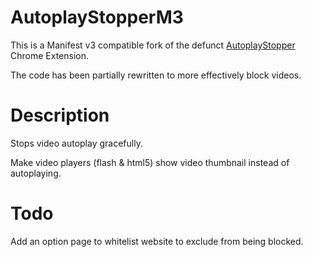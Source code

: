 # AutoplayStopperM3
This is a Manifest v3 compatible fork of the defunct [AutoplayStopper](https://chromewebstore.google.com/detail/AutoplayStopper/ejddcgojdblidajhngkogefpkknnebdh) Chrome Extension.

The code has been partially rewritten to more effectively block videos.

# Description
Stops video autoplay gracefully.

Make video players (flash & html5) show video thumbnail instead of autoplaying.

# Todo
Add an option page to whitelist website to exclude from being blocked.
